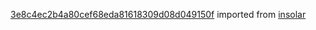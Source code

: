 [3e8c4ec2b4a80cef68eda81618309d08d049150f](https://github.com/insolar/insolar/commit/3e8c4ec2b4a80cef68eda81618309d08d049150f) imported from [insolar](https://github.com/insolar/insolar)
